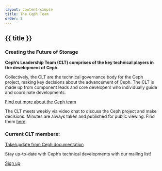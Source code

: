 ```yaml
---
layout: content-simple
title: The Ceph Team
order: 2
---
```


## {{ title }}

### Creating the Future of Storage

**Ceph’s Leadership Team (CLT) comprises of the key technical players in the development of Ceph.**

Collectively, the CLT are the technical governance body for the Ceph project, making key decisions about the advancement of Ceph. The CLT is made up from component leads and core developers who individually guide and coordinate developments.

[Find out more about the Ceph team](../../community/team/)

The CLT meets weekly via video chat to discuss the Ceph project and make decisions. Minutes are always taken and published for public viewing. Find them [here]().

### Current CLT members:

[Take/update from Ceph documentation]()

Stay up-to-date with Ceph’s technical developments with our mailing list!

[Sign up]()
